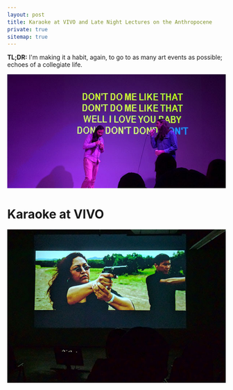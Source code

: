 ```yaml
---
layout: post
title: Karaoke at VIVO and Late Night Lectures on the Anthropocene 
private: true
sitemap: true
---
```


**TL;DR:** I'm making it a habit, again, to go to as many art events as possible; echoes of a collegiate life.

![VIVO Karaoke][1]

# Karaoke at VIVO

![projection][2]




[1]: ../assets/img/vivo-karaoke.jpg
[2]: ../assets/img/vivo-guns.jpg